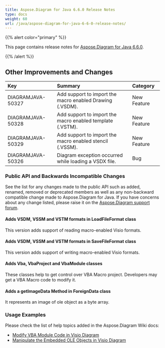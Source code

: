 ```yaml
---
title: Aspose.Diagram for Java 6.6.0 Release Notes
type: docs
weight: 60
url: /java/aspose-diagram-for-java-6-6-0-release-notes/
---
```


{{% alert color="primary" %}} 

This page contains release notes for [Aspose.Diagram for Java 6.6.0](http://maven.aspose.com/repository/simple/ext-release-local/com/aspose/aspose-diagram/6.6.0/).

{{% /alert %}} 
## **Other Improvements and Changes**

|**Key**|**Summary**|**Category**|
| :- | :- | :- |
|DIAGRAMJAVA-50327|Add support to import the macro enabled Drawing (.VSDM).|New Feature|
|DIAGRAMJAVA-50328|Add support to import the macro enabled template (.VSTM).|New Feature|
|DIAGRAMJAVA-50329|Add support to import the macro enabled stencil (.VSSM).|New Feature|
|DIAGRAMJAVA-50326|Diagram exception occurred while loading a VSDX file.|Bug|
### **Public API and Backwards Incompatible Changes**
See the list for any changes made to the public API such as added, renamed, removed or deprecated members as well as any non-backward compatible change made to Aspose.Diagram for Java. If you have concerns about any change listed, please raise it on the [Aspose.Diagram support forum](http://www.aspose.com/community/forums/aspose.diagram-product-family/489/showforum.aspx).
#### **Adds VSDM, VSSM and VSTM formats in LoadFileFormat class**
This version adds support of reading macro-enabled Visio formats.
#### **Adds VSDM, VSSM and VSTM formats in SaveFileFormat class**
This version adds support of writing macro-enabled Visio formats.
#### **Adds Vba, VbaProject and VbaModule classes**
These classes help to get control over VBA Macro project. Developers may get a VBA Macro code to modify it.
#### **Adds a getImageData Method in ForeignData class**
It represents an image of ole object as a byte array.
### **Usage Examples**
Please check the list of help topics added in the Aspose.Diagram Wiki docs:

- [Modify VBA Module Code in Visio Diagram](http://www.aspose.com/docs/display/diagramjava/Create%2C+Layout+and+Auto-Fit+Shapes#Create%2CLayoutandAuto-FitShapes-ModifyVBAModuleCodeinVisioDiagram)
- [Manipulate the Embedded OLE Objects in Visio Diagram](http://www.aspose.com/docs/display/diagramjava/Manipulate+the+Embedded+OLE+Objects+in+Visio+Diagram)
